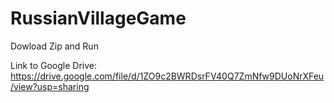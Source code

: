 # RussianVillageGame




Dowload Zip and Run


 Link to Google Drive: https://drive.google.com/file/d/1ZO9c2BWRDsrFV40Q7ZmNfw9DUoNrXFeu/view?usp=sharing

